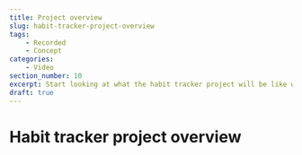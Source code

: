```yaml
---
title: Project overview
slug: habit-tracker-project-overview
tags:
    - Recorded
    - Concept
categories:
    - Video
section_number: 10
excerpt: Start looking at what the habit tracker project will be like when you've completed it.
draft: true
---
```


# Habit tracker project overview

